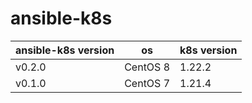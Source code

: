 # ansible-k8s

ansible-k8s version|os|k8s version
-----|-----|-----
v0.2.0|CentOS 8|1.22.2
v0.1.0|CentOS 7|1.21.4
